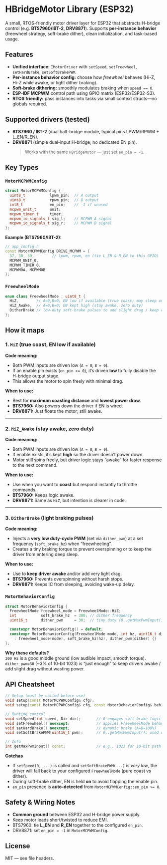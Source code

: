 # HBridgeMotor Library (ESP32)

A small, RTOS-friendly motor driver layer for ESP32 that abstracts H-bridge control (e.g. **BTS7960/IBT-2**, **DRV8871**). Supports **per-instance behavior** (freewheel strategy, soft-brake dither), clean initialization, and task-based usage.


## Features

- **Unified interface:** `IMotorDriver` with `setSpeed`, `setFreewheel`, `setHardBrake`, `setSoftBrakePWM`.
- **Per-instance behavior config:** choose how *freewheel* behaves (Hi-Z, Hi-Z while awake, or light dither braking).
- **Soft-brake dithering:** smoothly modulates braking when `speed == 0`.
- **ESP-IDF MCPWM** control path using GPIO matrix (ESP32/ESP32-S3).
- **RTOS friendly:** pass instances into tasks via small context structs—no globals required.

## Supported drivers (tested)

- **BTS7960 / IBT-2** (dual half-bridge module, typical pins LPWM/RPWM + L_EN/R_EN).
- **DRV8871** (simple dual-input H-bridge; no dedicated EN pin).  
  > Works with the same `HBridgeMotor` — just set `en_pin = -1`.

## Key Types

### `MotorMCPWMConfig`
```cpp
struct MotorMCPWMConfig {
  uint8_t           lpwm_pin;  // A output
  uint8_t           rpwm_pin;  // B output
  int8_t            en_pin;    // -1 if unused
  mcpwm_unit_t      unit;
  mcpwm_timer_t     timer;
  mcpwm_io_signals_t sig_l;    // MCPWM A signal
  mcpwm_io_signals_t sig_r;    // MCPWM B signal
};
```

**Example (BTS7960/IBT-2):**
```cpp
// app_config.h
const MotorMCPWMConfig DRIVE_MCPWM = {
  37, 38, 39,        // lpwm, rpwm, en (tie L_EN & R_EN to this GPIO)
  MCPWM_UNIT_0,
  MCPWM_TIMER_0,
  MCPWM0A, MCPWM0B
};
```

### `FreewheelMode`
```cpp
enum class FreewheelMode : uint8_t {
  HiZ,        // A=0,B=0; EN low if available (true coast; may sleep on some drivers)
  HiZ_Awake,  // A=0,B=0; EN kept high (stay awake, zero duty)
  DitherBrake // low-duty soft-brake pulses to add slight drag / keep driver awake
};
```

## How it maps

### 1. `HiZ` (true coast, EN low if available)
**Code meaning:**
- Both PWM inputs are driven low (`A = 0`, `B = 0`).
- If an enable pin exists (`en_pin >= 0`), it’s driven **low** to fully disable the H-bridge output stage.
- This allows the motor to spin freely with minimal drag.

**When to use:**
- Best for **maximum coasting distance** and **lowest power draw**.
- **BTS7960:** Also powers down the driver if EN is wired.
- **DRV8871:** Just floats the motor; still awake.

---

### 2. `HiZ_Awake` (stay awake, zero duty)
**Code meaning:**
- Both PWM inputs are driven low (`A = 0`, `B = 0`).
- If enable exists, it’s kept **high** so the driver doesn’t power down.
- Motor still spins freely, but driver logic stays “awake” for faster response to the next command.

**When to use:**
- Use when you want to **coast** but respond instantly to throttle commands.
- **BTS7960:** Keeps logic awake.
- **DRV8871:** Same as `HiZ`, but intention is clearer in code.

---

### 3. `DitherBrake` (light braking pulses)
**Code meaning:**
- Injects a **very low duty-cycle PWM** (set via `dither_pwm`) at a set frequency (`soft_brake_hz`) when “freewheeling”.
- Creates a tiny braking torque to prevent overspinning or to keep the driver from entering deep sleep.

**When to use:**
- Use to **keep driver awake** and/or add very light drag.
- **BTS7960:** Prevents overspinning without harsh stops.
- **DRV8871:** Keeps IC from sleeping, avoiding wake-up delay.

### `MotorBehaviorConfig`
```cpp
struct MotorBehaviorConfig {
  FreewheelMode freewheel_mode = FreewheelMode::HiZ;
  int           soft_brake_hz  = 300; // dither frequency
  uint16_t      dither_pwm     = 30;  // tiny duty (0..getMaxPwmInput())

  constexpr MotorBehaviorConfig() = default;
  constexpr MotorBehaviorConfig(FreewheelMode mode, int hz, uint16_t dither)
    : freewheel_mode(mode), soft_brake_hz(hz), dither_pwm(dither) {}
};
```

**Why these defaults?**  
`300 Hz` is a good middle ground (low audible impact, smooth torque). `dither_pwm=30` (~3% of 10-bit 1023) is “just enough” to keep drivers awake / add slight drag without wasting power.

## API Cheatsheet

```cpp
// Setup (must be called before use)
void setup(const MotorMCPWMConfig& cfg);
void setup(const MotorMCPWMConfig& cfg, const MotorBehaviorConfig& beh);

// Runtime control
void setSpeed(int speed, Dir dir);       // 0 engages soft-brake logic
void setFreewheel() noexcept;            // applies FreewheelMode behavior
void setHardBrake() noexcept;            // dynamic brake (A=B=100%)
void setSoftBrakePWM(uint16_t pwm);      // 0..getMaxPwmInput(); used when speed==0

// Info
int getMaxPwmInput() const;              // e.g., 1023 for 10-bit path
```

**Gotchas**
- If `setSpeed(0, ...)` is called and `setSoftBrakePWM(...)` is *very low*, the driver will fall back to your configured `FreewheelMode` (pure coast vs dither).
- During soft-brake dither, EN is held **on** to avoid flapping the enable pin.
- `en_pin` presence is **auto-detected** from `MotorMCPWMConfig::en_pin >= 0`.

## Safety & Wiring Notes

- **Common ground** between ESP32 and H-bridge power supply.
- Keep motor leads short/twisted to reduce EMI.  
- BTS7960: tie **L_EN** and **R_EN** together to the configured `en_pin`.  
- DRV8871: set `en_pin = -1` in `MotorMCPWMConfig`.

## License

MIT — see file headers.
